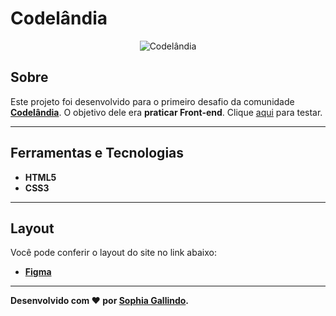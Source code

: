 # Codelândia
<p align="center">
	<img src="" alt="Codelândia" title="Codelândia">
</p>

## Sobre   
Este projeto foi desenvolvido para o primeiro desafio da comunidade **[Codelândia](https://discord.com/invite/QevDJqCzaY)**. O objetivo dele era **praticar Front-end**. Clique [aqui](https://sophia-15.github.io/codelandia-jordan/) para testar.

---

## Ferramentas e Tecnologias
- **HTML5**
- **CSS3**


---

## Layout
Você pode conferir o layout do site no link abaixo:
- **[Figma](https://www.figma.com/file/Yb9IBH56g7T1hdIyZ3BMNO/Codel%C3%A2ndia-Desafios?node-id=0%3A1)**

---

**Desenvolvido com ❤ por [Sophia Gallindo](https://github.com/Sophia-15/).**

